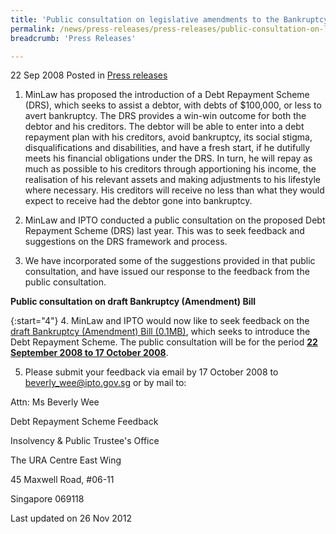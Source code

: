 ```yaml
---
title: 'Public consultation on legislative amendments to the Bankruptcy Act in in relation to the Debt Repayment Scheme'
permalink: /news/press-releases/press-releases/public-consultation-on-legislative-amendments-to-the-bankruptcy-act-in-in-relation-to-the-debt
breadcrumb: 'Press Releases'

---
```




22 Sep 2008 Posted in [Press releases](/news/press-releases)

1. MinLaw has proposed the introduction of a Debt Repayment Scheme (DRS), which seeks to assist a debtor, with debts of $100,000, or less to avert bankruptcy. The DRS provides a win-win outcome for both the debtor and his creditors. The debtor will be able to enter into a debt repayment plan with his creditors, avoid bankruptcy, its social stigma, disqualifications and disabilities, and have a fresh start, if he dutifully meets his financial obligations under the DRS. In turn, he will repay as much as possible to his creditors through apportioning his income, the realisation of his relevant assets and making adjustments to his lifestyle where necessary. His creditors will receive no less than what they would expect to receive had the debtor gone into bankruptcy.

2. MinLaw and IPTO conducted a public consultation on the proposed Debt Repayment Scheme (DRS) last year. This was to seek feedback and suggestions on the DRS framework and process.

3. We have incorporated some of the suggestions provided in that public consultation, and have issued our response to the feedback from the public consultation.

**Public consultation on draft Bankruptcy (Amendment) Bill**

{:start="4"}
4. MinLaw and IPTO would now like to seek feedback on the [draft Bankruptcy (Amendment) Bill (0.1MB)](/files/news/press-releases/2008/09/linkclick7192.pdf), which seeks to introduce the Debt Repayment Scheme. The public consultation will be for the period **<u>22 September 2008 to 17 October 2008</u>**.



5. Please submit your feedback via email by 17 October 2008 to <beverly_wee@ipto.gov.sg> or by mail to:

<p class="address-centered">Attn: Ms Beverly Wee</p>
<p class="address-centered">Debt Repayment Scheme Feedback</p>
<p class="address-centered">Insolvency & Public Trustee's Office</p>
<p class="address-centered">The URA Centre East Wing</p>
<p class="address-centered">45 Maxwell Road, #06-11</p>
<p class="address-centered">Singapore 069118</p>

<p class="right-side-updated">Last updated on 26 Nov 2012</p>


